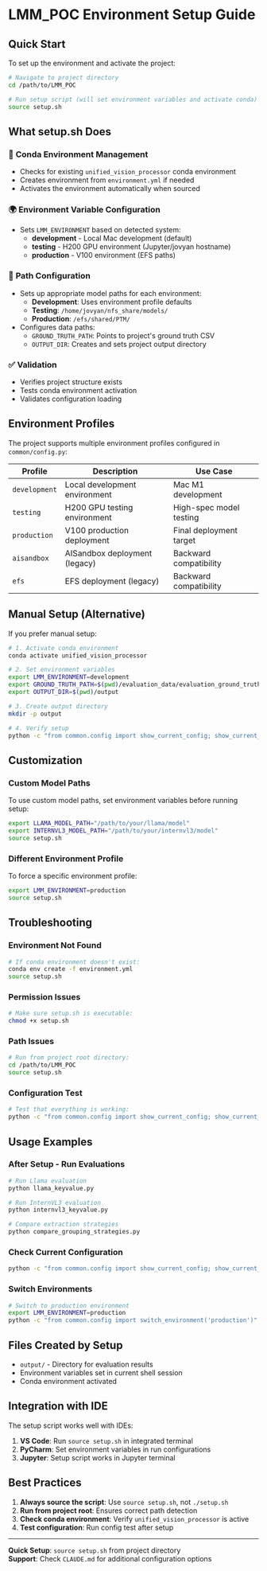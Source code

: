 # LMM_POC Environment Setup Guide

## Quick Start

To set up the environment and activate the project:

```bash
# Navigate to project directory
cd /path/to/LMM_POC

# Run setup script (will set environment variables and activate conda)
source setup.sh
```

## What setup.sh Does

### 🐍 **Conda Environment Management**
- Checks for existing `unified_vision_processor` conda environment
- Creates environment from `environment.yml` if needed
- Activates the environment automatically when sourced

### 🌍 **Environment Variable Configuration**
- Sets `LMM_ENVIRONMENT` based on detected system:
  - **development** - Local Mac development (default)
  - **testing** - H200 GPU environment (Jupyter/jovyan hostname)  
  - **production** - V100 environment (EFS paths)

### 📁 **Path Configuration**
- Sets up appropriate model paths for each environment:
  - **Development**: Uses environment profile defaults  
  - **Testing**: `/home/jovyan/nfs_share/models/`
  - **Production**: `/efs/shared/PTM/`
- Configures data paths:
  - `GROUND_TRUTH_PATH`: Points to project's ground truth CSV
  - `OUTPUT_DIR`: Creates and sets project output directory

### ✅ **Validation**
- Verifies project structure exists
- Tests conda environment activation
- Validates configuration loading

## Environment Profiles

The project supports multiple environment profiles configured in `common/config.py`:

| Profile | Description | Use Case |
|---------|-------------|----------|
| `development` | Local development environment | Mac M1 development |
| `testing` | H200 GPU testing environment | High-spec model testing |
| `production` | V100 production deployment | Final deployment target |
| `aisandbox` | AISandbox deployment (legacy) | Backward compatibility |
| `efs` | EFS deployment (legacy) | Backward compatibility |

## Manual Setup (Alternative)

If you prefer manual setup:

```bash
# 1. Activate conda environment
conda activate unified_vision_processor

# 2. Set environment variables
export LMM_ENVIRONMENT=development
export GROUND_TRUTH_PATH=$(pwd)/evaluation_data/evaluation_ground_truth.csv  
export OUTPUT_DIR=$(pwd)/output

# 3. Create output directory
mkdir -p output

# 4. Verify setup
python -c "from common.config import show_current_config; show_current_config()"
```

## Customization

### Custom Model Paths
To use custom model paths, set environment variables before running setup:

```bash
export LLAMA_MODEL_PATH="/path/to/your/llama/model"
export INTERNVL3_MODEL_PATH="/path/to/your/internvl3/model"
source setup.sh
```

### Different Environment Profile
To force a specific environment profile:

```bash
export LMM_ENVIRONMENT=production
source setup.sh
```

## Troubleshooting

### Environment Not Found
```bash
# If conda environment doesn't exist:
conda env create -f environment.yml
source setup.sh
```

### Permission Issues
```bash
# Make sure setup.sh is executable:
chmod +x setup.sh
```

### Path Issues
```bash
# Run from project root directory:
cd /path/to/LMM_POC
source setup.sh
```

### Configuration Test
```bash
# Test that everything is working:
python -c "from common.config import show_current_config; show_current_config()"
```

## Usage Examples

### After Setup - Run Evaluations
```bash
# Run Llama evaluation
python llama_keyvalue.py

# Run InternVL3 evaluation  
python internvl3_keyvalue.py

# Compare extraction strategies
python compare_grouping_strategies.py
```

### Check Current Configuration
```bash
python -c "from common.config import show_current_config; show_current_config()"
```

### Switch Environments
```bash
# Switch to production environment
export LMM_ENVIRONMENT=production
python -c "from common.config import switch_environment('production')"
```

## Files Created by Setup

- `output/` - Directory for evaluation results
- Environment variables set in current shell session
- Conda environment activated

## Integration with IDE

The setup script works well with IDEs:

1. **VS Code**: Run `source setup.sh` in integrated terminal
2. **PyCharm**: Set environment variables in run configurations
3. **Jupyter**: Setup script works in Jupyter terminal

## Best Practices

1. **Always source the script**: Use `source setup.sh`, not `./setup.sh`
2. **Run from project root**: Ensures correct path detection
3. **Check conda environment**: Verify `unified_vision_processor` is active
4. **Test configuration**: Run config test after setup

---

**Quick Setup**: `source setup.sh` from project directory  
**Support**: Check `CLAUDE.md` for additional configuration options